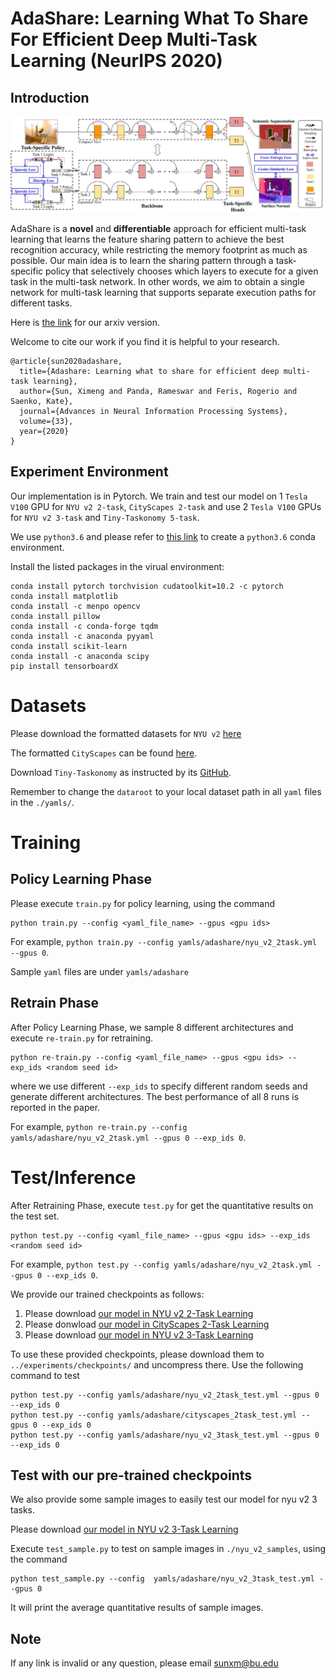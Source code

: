 # AdaShare: Learning What To Share For Efficient Deep Multi-Task Learning (NeurIPS 2020)

## Introduction
![alt text](figures/model.jpg)

AdaShare is a **novel** and **differentiable** approach for efficient multi-task
learning that learns the feature sharing pattern to achieve the best recognition accuracy, while
restricting the memory footprint as much as possible. Our main idea is to learn the sharing pattern
through a task-specific policy that selectively chooses which layers to execute for a given task in
the multi-task network. In other words, we aim to obtain a single network for multi-task learning
that supports separate execution paths for different tasks.

Here is [the link](https://arxiv.org/pdf/1911.12423.pdf) for our arxiv version. 

Welcome to cite our work if you find it is helpful to your research.
```
@article{sun2020adashare,
  title={Adashare: Learning what to share for efficient deep multi-task learning},
  author={Sun, Ximeng and Panda, Rameswar and Feris, Rogerio and Saenko, Kate},
  journal={Advances in Neural Information Processing Systems},
  volume={33},
  year={2020}
}
```

##  Experiment Environment

Our implementation is in Pytorch. We train and test our model on 1 `Tesla V100` GPU for `NYU v2 2-task`, `CityScapes 2-task` and use 2 `Tesla V100` GPUs for `NYU v2 3-task` and `Tiny-Taskonomy 5-task`. 

We use `python3.6` and  please refer to [this link](https://docs.conda.io/projects/conda/en/latest/user-guide/tasks/manage-environments.html#creating-an-environment-with-commands) to create a `python3.6` conda environment.

Install the listed packages in the virual environment:
```
conda install pytorch torchvision cudatoolkit=10.2 -c pytorch
conda install matplotlib
conda install -c menpo opencv
conda install pillow
conda install -c conda-forge tqdm
conda install -c anaconda pyyaml
conda install scikit-learn
conda install -c anaconda scipy
pip install tensorboardX
```

# Datasets
Please download the formatted datasets for `NYU v2` [here](https://drive.google.com/file/d/11pWuQXMFBNMIIB4VYMzi9RPE-nMOBU8g/view?usp=sharing) 

The formatted `CityScapes` can be found [here](https://drive.google.com/file/d/1WrVMA_UZpoj7voajf60yIVaS_Ggl0jrH/view?usp=sharing).

Download `Tiny-Taskonomy` as instructed by its [GitHub](https://github.com/StanfordVL/taskonomy/tree/master/data).

Remember to change the `dataroot` to your local dataset path in all `yaml` files in the `./yamls/`.

# Training
## Policy Learning Phase
Please execute `train.py` for policy learning, using the command 
```
python train.py --config <yaml_file_name> --gpus <gpu ids>
```
For example, `python train.py --config yamls/adashare/nyu_v2_2task.yml --gpus 0`.

Sample `yaml` files are under `yamls/adashare`

## Retrain Phase
After Policy Learning Phase, we sample 8 different architectures and execute `re-train.py` for retraining.
```
python re-train.py --config <yaml_file_name> --gpus <gpu ids> --exp_ids <random seed id>
```
where we use different `--exp_ids` to specify different random seeds and generate different architectures. The best performance of all 8 runs is reported in the paper.

For example, `python re-train.py --config yamls/adashare/nyu_v2_2task.yml --gpus 0 --exp_ids 0`. 

# Test/Inference
After Retraining Phase, execute `test.py` for get the quantitative results on the test set. 
```
python test.py --config <yaml_file_name> --gpus <gpu ids> --exp_ids <random seed id>
```
For example, `python test.py --config yamls/adashare/nyu_v2_2task.yml --gpus 0 --exp_ids 0`.

We provide our trained checkpoints as follows:
1. Please download  [our model in NYU v2 2-Task Learning](https://drive.google.com/file/d/1f49uFxHg9W5A3-s96f--QxQKrG1MABBw/view?usp=sharing)
2. Please donwload [our model in CityScapes 2-Task Learning](https://drive.google.com/file/d/1x0g8aOQ-esFXIGhoIKeegcl14zf45Ew_/view?usp=sharing)
3. Please download  [our model in NYU v2 3-Task Learning](https://drive.google.com/file/d/1ERfBiDf36rv0wJkb4BlE8w13IDuamcQ-/view?usp=sharing)

To use these provided checkpoints, please download them to `../experiments/checkpoints/` and uncompress there. Use the following command to test
```
python test.py --config yamls/adashare/nyu_v2_2task_test.yml --gpus 0 --exp_ids 0
python test.py --config yamls/adashare/cityscapes_2task_test.yml --gpus 0 --exp_ids 0
python test.py --config yamls/adashare/nyu_v2_3task_test.yml --gpus 0 --exp_ids 0
```

## Test with our pre-trained checkpoints
We also provide some sample images to easily test our model for nyu v2 3 tasks.

Please download  [our model in NYU v2 3-Task Learning](https://drive.google.com/file/d/1ERfBiDf36rv0wJkb4BlE8w13IDuamcQ-/view?usp=sharing)

Execute `test_sample.py` to test on sample images in `./nyu_v2_samples`, using the command 
```
python test_sample.py --config  yamls/adashare/nyu_v2_3task_test.yml --gpus 0
```
It will print the average quantitative results of sample images.

## Note
If any link is invalid or any question, please email sunxm@bu.edu





